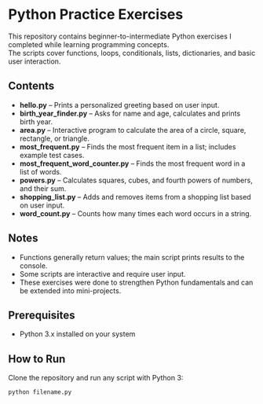 # Python Practice Exercises

This repository contains beginner-to-intermediate Python exercises I completed while learning programming concepts.  
The scripts cover functions, loops, conditionals, lists, dictionaries, and basic user interaction.

## Contents

- **hello.py** – Prints a personalized greeting based on user input.  
- **birth_year_finder.py** – Asks for name and age, calculates and prints birth year.  
- **area.py** – Interactive program to calculate the area of a circle, square, rectangle, or triangle.  
- **most_frequent.py** – Finds the most frequent item in a list; includes example test cases.  
- **most_frequent_word_counter.py** – Finds the most frequent word in a list of words.  
- **powers.py** – Calculates squares, cubes, and fourth powers of numbers, and their sum.  
- **shopping_list.py** – Adds and removes items from a shopping list based on user input.  
- **word_count.py** – Counts how many times each word occurs in a string.

## Notes
- Functions generally return values; the main script prints results to the console.  
- Some scripts are interactive and require user input.  
- These exercises were done to strengthen Python fundamentals and can be extended into mini-projects.

## Prerequisites
- Python 3.x installed on your system

## How to Run

Clone the repository and run any script with Python 3:

```bash
python filename.py
